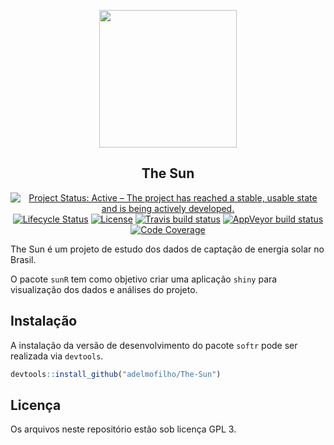 
<!-- README.md is generated from README.Rmd. Please edit that file -->

<p align="center">
<img src="https://pm1.narvii.com/6798/b4de2872ee071e6f5d0c3c69aa1892b28aa0b27ev2_hq.jpg" align="center" height=220/>
</p>

<h2 align="center">The Sun</h2>

<!-- badges: start -->

<p align="center">
<a href="http://www.repostatus.org/#active"><img alt="Project Status: Active – The project has reached a stable, usable state and is being actively developed." src="https://www.repostatus.org/badges/latest/active.svg"></a>
<a href="https://www.tidyverse.org/lifecycle/#experimental"><img alt="Lifecycle Status" src="https://img.shields.io/badge/lifecycle-experimental-orange.svg"></a>
<a href="https://www.gnu.org/licenses/gpl-3.0"><img alt="License" src="https://img.shields.io/badge/License-GPLv3-blue.svg"></a>
<a href="https://travis-ci.org/adelmofilho/The-Sun"><img alt="Travis build status" src="https://travis-ci.org/adelmofilho/The-Sun.svg?branch=master"></a>
<a href="https://ci.appveyor.com/project/adelmofilho/The-Sun"><img alt="AppVeyor build status" src="https://ci.appveyor.com/api/projects/status/github/adelmofilho/The-Sun?branch=master&svg=true"></a>
<a href="https://codecov.io/gh/adelmofilho/The-Sun?branch=master"><img alt="Code Coverage" src="https://codecov.io/gh/adelmofilho/The-Sun/branch/master/graph/badge.svg"></a>
</p>

<!-- badges: end -->

The Sun é um projeto de estudo dos dados de captação de energia solar no
Brasil.

O pacote `sunR` tem como objetivo criar uma aplicação `shiny` para
visualização dos dados e análises do projeto.

## Instalação

A instalação da versão de desenvolvimento do pacote `softr` pode ser
realizada via `devtools`.

``` r
devtools::install_github("adelmofilho/The-Sun")
```

## Licença

Os arquivos neste repositório estão sob licença GPL 3.
